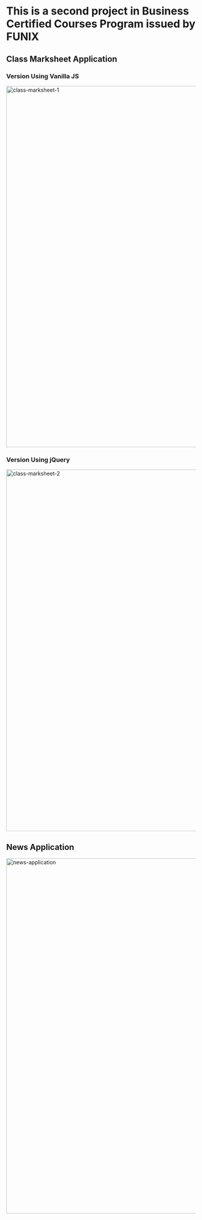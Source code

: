 # This is a second project in Business Certified Courses Program issued by FUNIX

## Class Marksheet Application

### Version Using Vanilla JS

<img width="959" alt="class-marksheet-1" src="https://user-images.githubusercontent.com/95268597/144000368-05df3a1a-27fc-4f05-9e97-35de0dfa64d5.png">


### Version Using jQuery

<img width="960" alt="class-marksheet-2" src="https://user-images.githubusercontent.com/95268597/143999991-cc7f1e9a-3bbf-41bd-8105-4bf0fb02b8a9.png">


## News Application

<img width="943" alt="news-application" src="https://user-images.githubusercontent.com/95268597/144000921-5953adb7-d059-42f3-b4b2-1006bdb00abf.png">
